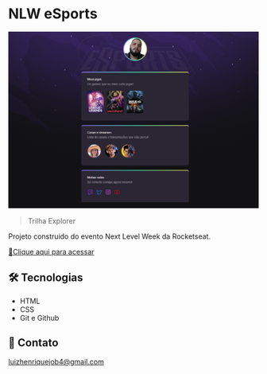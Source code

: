 # NLW eSports 
![preview](./.github/preview.png)
>Trilha Explorer

Projeto construido do evento Next Level Week da Rocketseat.

[🔗Clique aqui para acessar](https://luizhenr1que.github.io/nlw/)

## 🛠 Tecnologias
- HTML
- CSS
- Git e Github


## 🤍 Contato
luizhenriquejob4@gmail.com 